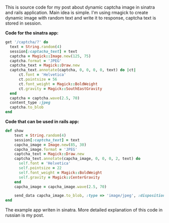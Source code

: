 This is source code for my post about dynamic captcha image in sinatra and rails application.
Main idea is simple. I'm using rmagick to create dynamic image with random text and write it to response,
captcha text is stored in session. 

**Code for the sinatra app:**

```ruby
get '/captcha/?' do
  text = String.random(4)
  session[:captacha_text] = text
  captcha = Magick::Image.new(125, 75)
  captcha.format = 'JPEG'
  captcha_text = Magick::Draw.new
  captcha_text.annotate(captcha, 0, 0, 0, 0, text) do |ct|
      ct.font = 'Helvetica'
      ct.pointsize = 56
      ct.font_weight = Magick::BoldWeight
      ct.gravity = Magick::SouthEastGravity
  end
  captcha = captcha.wave(2.5, 70)
  content_type :jpeg  
  captcha.to_blob
end
```

**Code that can be used in rails app:**

```ruby
def show    
    text = String.random(4)
    session[:captcha_text] = text
    capcha_image = Image.new(85, 30)
    capcha_image.format = 'JPEG'
    captcha_text = Magick::Draw.new
    captcha_text.annotate(capcha_image, 0, 0, 0, 2, text) do
      self.font = 'Helvetica'
      self.pointsize = 22
      self.font_weight = Magick::BoldWeight      
      self.gravity = Magick::CenterGravity
    end
    capcha_image = capcha_image.wave(2.5, 70)

    send_data capcha_image.to_blob, :type => 'image/jpeg', :disposition => 'inline'
end
```
The example app writen in sinatra. More detailed explanation of this code in russian is my post.
